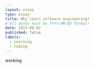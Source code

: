 ```yaml
---
layout: essay
type: essay
title: Why learn software engineering?
# All dates must be YYYY-MM-DD format!
date: 2021-09-02
published: false
labels:
  - Learning
  - Coding
---
```


working
